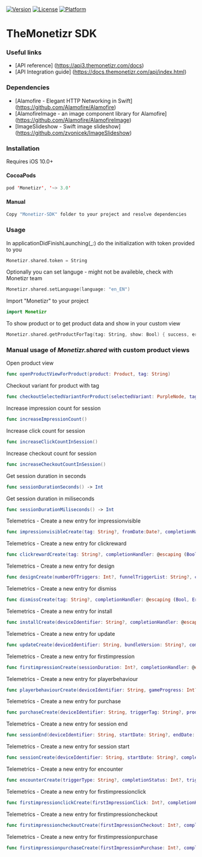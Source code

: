 [![Version](https://img.shields.io/cocoapods/v/Monetizr.svg?style=flat)](http://cocoapods.org/pods/Monetizr)
[![License](https://img.shields.io/cocoapods/l/Monetizr.svg?style=flat)](http://cocoapods.org/pods/Monetizr)
[![Platform](https://img.shields.io/cocoapods/p/Monetizr.svg?style=flat)](http://cocoapods.org/pods/Monetizr)
# TheMonetizr SDK
### Useful links

* [API reference] (https://api3.themonetizr.com/docs)
* [API Integration guide] (https://docs.themonetizr.com/api/index.html)

### Dependencies
* [Alamofire - Elegant HTTP Networking in Swift] (https://github.com/Alamofire/Alamofire)
* [AlamofireImage - an image component library for Alamofire] (https://github.com/Alamofire/AlamofireImage)
* [ImageSlideshow - Swift image slideshow] (https://github.com/zvonicek/ImageSlideshow)

### Installation
Requires iOS 10.0+

#### CocoaPods

```swift
pod 'Monetizr', '~> 3.0'
```

#### Manual
```swift
Copy "Monetizr-SDK" folder to your project and resolve dependencies
```

### Usage

In applicationDidFinishLaunching(_:) do the initialization with token provided to you

```swift
Monetizr.shared.token = String
```

Optionally you can set languge - might not be availeble, check with Monetizr team

```swift
Monetizr.shared.setLanguage(language: "en_EN")
```
Import "Monetizr" to your project

```swift
import Monetizr
```

To show product or to get product data and show in your custom view

```swift
Monetizr.shared.getProductForTag(tag: String, show: Bool) { success, error, product in ()}
```

### Manual usage of *Monetizr.shared* with custom product views

Open product view

```swift
func openProductViewForProduct(product: Product, tag: String)
```

Checkout variant for product with tag

```swift
func checkoutSelectedVariantForProduct(selectedVariant: PurpleNode, tag: String, completionHandler: @escaping (Bool, Error?, Checkout?) -> Void)
```

Increase impression count for session

```swift
func increaseImpressionCount()
```

Increase click count for session

```swift
func increaseClickCountInSession()
```

Increase checkout count for session

```swift
func increaseCheckoutCountInSession()
```

Get session duration in seconds

```swift
func sessionDurationSeconds() -> Int
```

Get session duration in miliseconds

```swift
func sessionDurationMiliseconds() -> Int
```

Telemetrics - Create a new entry for impressionvisible

```swift
func impressionvisibleCreate(tag: String?, fromDate:Date?, completionHandler: @escaping (Bool, Error?, Any?) -> Void)
```

Telemetrics - Create a new entry for clickreward

```swift
func clickrewardCreate(tag: String?, completionHandler: @escaping (Bool, Error?, Any?) -> Void)
```

Telemetrics - Create a new entry for design

```swift
func designCreate(numberOfTriggers: Int?, funnelTriggerList: String?, completionHandler: @escaping (Bool, Error?, Any?) -> Void)
```

Telemetrics - Create a new entry for dismiss

```swift
func dismissCreate(tag: String?, completionHandler: @escaping (Bool, Error?, Any?) -> Void)
```

Telemetrics - Create a new entry for install

```swift
func installCreate(deviceIdentifier: String?, completionHandler: @escaping (Bool, Error?, Any?) -> Void)
```

Telemetrics - Create a new entry for update

```swift
func updateCreate(deviceIdentifier: String, bundleVersion: String?, completionHandler: @escaping (Bool, Error?, Any?) -> Void)
```

Telemetrics - Create a new entry for firstimpression

```swift
func firstimpressionCreate(sessionDuration: Int?, completionHandler: @escaping (Bool, Error?, Any?) -> Void)
```

Telemetrics - Create a new entry for playerbehaviour

```swift
func playerbehaviourCreate(deviceIdentifier: String, gameProgress: Int?, sessionDuration: Int?, completionHandler: @escaping (Bool, Error?, Any?) -> Void)
```

Telemetrics - Create a new entry for purchase

```swift
func purchaseCreate(deviceIdentifier: String, triggerTag: String?, productPrice: String?, currency: String?, country: String?, city: String?, completionHandler: @escaping (Bool, Error?, Any?) -> Void)
```

Telemetrics - Create a new entry for session end

```swift
func sessionEnd(deviceIdentifier: String, startDate: String?, endDate: String?, completionHandler: @escaping (Bool, Error?, Any?) -> Void)
```

Telemetrics - Create a new entry for session start

```swift
func sessionCreate(deviceIdentifier: String, startDate: String?, completionHandler: @escaping (Bool, Error?, Any?) -> Void)
```

Telemetrics - Create a new entry for encounter

```swift
func encounterCreate(triggerType: String?, completionStatus: Int?, triggerTag: String?, levelName: String?, difficultyLevelName: String?, difficultyEstimation: Int?, completionHandler: @escaping (Bool, Error?, Any?) -> Void)
```

Telemetrics - Create a new entry for firstimpressionclick

```swift
func firstimpressionclickCreate(firstImpressionClick: Int?, completionHandler: @escaping (Bool, Error?, Any?) -> Void)
```

Telemetrics - Create a new entry for firstimpressioncheckout

```swift
func firstimpressioncheckoutCreate(firstImpressionCheckout: Int?, completionHandler: @escaping (Bool, Error?, Any?) -> Void)
```

Telemetrics - Create a new entry for firstimpressionpurchase

```swift
func firstimpressionpurchaseCreate(firstImpressionPurchase: Int?, completionHandler: @escaping (Bool, Error?, Any?) -> Void)
```